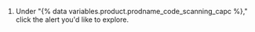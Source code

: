 1. Under "{% data variables.product.prodname_code_scanning_capc %}," click the alert you'd like to explore.
